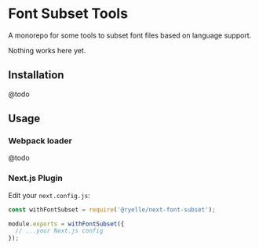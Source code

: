 # Font Subset Tools

A monorepo for some tools to subset font files based on language support.

Nothing works here yet.

## Installation

@todo

## Usage

### Webpack loader

@todo

### Next.js Plugin

Edit your `next.config.js`:

```js
const withFontSubset = require('@ryelle/next-font-subset');

module.exports = withFontSubset({
  // ...your Next.js config
});
```
